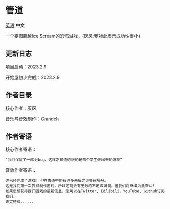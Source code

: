 # 管道

[英语](https://github.com/Grey-Wind/Tube#readme)|**中文**

一个妄图超越Ice Scream的恐怖游戏。(灰风:我对此表示成功性很小)

## 更新日志

项目启动：2023.2.9

开始屋初步完成：2023.2.9

## 作者目录

核心作者：灰风

音乐与音效制作：Grandch

## 作者寄语

核心作者寄语：

```
“我们保留了一部分bug，这样才知道你玩的是两个学生做出来的游戏”
```

音效作者寄语：

```
你已经完成了游戏! 但在管道中仍有许多未解之谜等待解开。
这是我们第一次尝试制作游戏，所以可能会有无数的不足或漏洞。但我们将继续为此奋斗!
如果您想获得我们游戏的最新信息，您可以在Twitter, Bilibili，YouTube, Github订阅我们。
未完待续......
```
